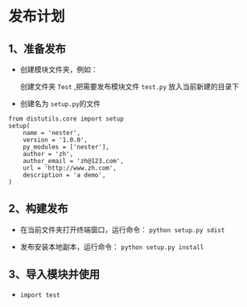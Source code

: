 # 发布计划

## 1、准备发布

- 创建模块文件夹，例如：

    创建文件夹 `Test` ,把需要发布模块文件 `test.py` 放入当前新建的目录下

- 创建名为 `setup.py`的文件
```
from distutils.core import setup
setup(
    name = 'nester',
    version = '1.0.0',
    py_modules = ['nester'],
    author = 'zh',
    author_email = 'zh@123.com',
    url = 'http://www.zh.com',
    description = 'a demo',
)
```  

## 2、构建发布

- 在当前文件夹打开终端窗口，运行命令： `python setup.py sdist`      

- 发布安装本地副本，运行命令： `python setup.py install`

## 3、导入模块并使用

- `import test`
